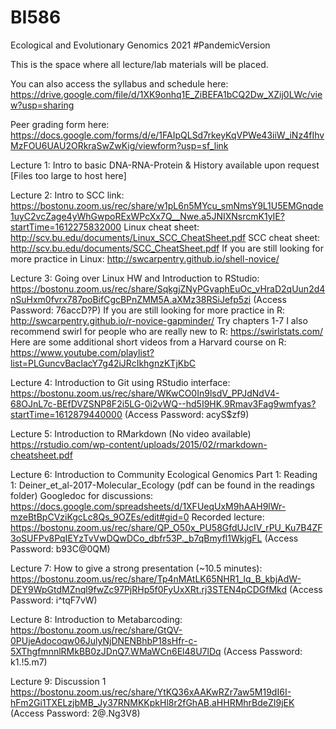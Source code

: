 # BI586
Ecological and Evolutionary Genomics 2021
#PandemicVersion

This is the space where all lecture/lab materials will be placed. 

You can also access the syllabus and schedule here: https://drive.google.com/file/d/1XK9onhq1E_ZiBEFA1bCQ2Dw_XZij0LWc/view?usp=sharing

Peer grading form here: https://docs.google.com/forms/d/e/1FAIpQLSd7rkeyKqVPWe43iiW_iNz4fIhvMzFOU6UAU2ORkraSwZwKig/viewform?usp=sf_link

Lecture 1: Intro to basic DNA-RNA-Protein & History available upon request [Files too large to host here]

Lecture 2: Intro to SCC link: https://bostonu.zoom.us/rec/share/w1pL6n5MYcu_smNmsY9L1U5EMGnqde1uyC2vcZage4yWhGwpoRExWPcXx7Q__Nwe.a5JNIXNsrcmK1yIE?startTime=1612275832000
Linux cheat sheet: http://scv.bu.edu/documents/Linux_SCC_CheatSheet.pdf
SCC cheat sheet: http://scv.bu.edu/documents/SCC_CheatSheet.pdf
If you are still looking for more practice in Linux: http://swcarpentry.github.io/shell-novice/

Lecture 3: Going over Linux HW and Introduction to RStudio: https://bostonu.zoom.us/rec/share/SqkgjZNyPGvaphEuOc_vHraD2qUun2d4nSuHxm0fvrx787poBifCgcBPnZMM5A.aXMz38RSiJefp5zi
(Access Password: 76accD?P)
If you are still looking for more practice in R: http://swcarpentry.github.io/r-novice-gapminder/  Try chapters 1-7
I also recommend swirl for people who are really new to R: https://swirlstats.com/ 
Here are some additional short videos from a Harvard course on R: https://www.youtube.com/playlist?list=PLGuncvBacIacY7g42iJRcIkhgnzKTjKbC

Lecture 4: Introduction to Git using RStudio interface: https://bostonu.zoom.us/rec/share/WKwCO0In9lsdV_PPJdNdV4-68OJnL7c-BEfDVZSNP8F2i5LG-0i2vWQ--hd5I9HK.9Rmav3Fag9wmfyas?startTime=1612879440000
(Access Password: acyS$zf9)

Lecture 5: Introduction to RMarkdown (No video available) 
https://rstudio.com/wp-content/uploads/2015/02/rmarkdown-cheatsheet.pdf

Lecture 6: Introduction to Community Ecological Genomics Part 1:
Reading 1: Deiner_et_al-2017-Molecular_Ecology (pdf can be found in the readings folder)
Googledoc for discussions: https://docs.google.com/spreadsheets/d/1XFUeqUxM9hAAH9lWr-mzeBtBpCVziKgcLc8Qs_9OZEs/edit#gid=0
Recorded lecture: https://bostonu.zoom.us/rec/share/QP_O50x_PU58GfdUJcIV_rPU_Ku7B4ZF3oSUFPv8PqIEYzTvVwDQwDCo_dbfr53P._b7qBmyfl1WkjgFL
(Access Password: b93C@0QM)

Lecture 7: How to give a strong presentation (~10.5 minutes):
https://bostonu.zoom.us/rec/share/Tp4nMAtLK65NHR1_Iq_B_kbjAdW-DEY9WpGtdMZnql9fwZc97PjRHp5f0FyUxXRt.rj3STEN4pCDGfMkd
(Access Password: i^tqF7vW)

Lecture 8: Introduction to Metabarcoding:
https://bostonu.zoom.us/rec/share/GtQV-0PUjeAdocoqw06JulyNjDNENBhbP18sHfr-c-5XThgfmnnlRMkBB0zJDnQ7.WMaWCn6El48U7lDq
(Access Password: k1.!5.m7)

Lecture 9: Discussion 1
https://bostonu.zoom.us/rec/share/YtKQ36xAAKwRZr7aw5M19dI6I-hFm2Gi1TXELzjbMB_Jy37RNMKKpkHl8r2fGhAB.aHHRMhrBdeZI9jEK
(Access Password: 2@.Ng3V8)
